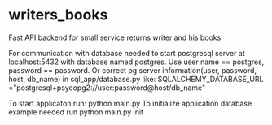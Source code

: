 # writers_books
Fast API backend for small service returns writer and his books

For communication with database needed to start postgresql server at 
localhost:5432 with database named postgres. Use user name == postgres, password == password.
Or correct pg server information(user, password, host, db_name) in sql_app/database.py like:
SQLALCHEMY_DATABASE_URL ="postgresql+psycopg2://user:password@host/db_name"

To start applicaton run: python main.py
To initialize application database example needed run python main.py init